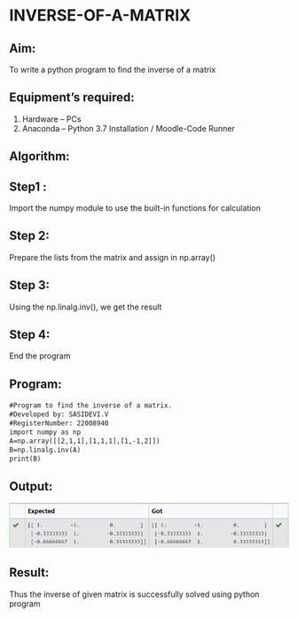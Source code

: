 # INVERSE-OF-A-MATRIX
## Aim:
To write a python program to find the inverse of a matrix
## Equipment’s required:
1. 	Hardware – PCs
2. 	Anaconda – Python 3.7 Installation / Moodle-Code Runner
## Algorithm:
## Step1 :
Import the numpy module to use the built-in functions for calculation

## Step 2:
Prepare the lists from the matrix and assign in np.array()

## Step 3:
Using the np.linalg.inv(), we get the result

## Step 4:
End the program

## Program:
```
#Program to find the inverse of a matrix.
#Developed by: SASIDEVI.V
#RegisterNumber: 22008940
import numpy as np
A=np.array([[2,1,1],[1,1,1],[1,-1,2]])
B=np.linalg.inv(A)
print(B)
```
## Output:
![](inverseout.png)
## Result:
Thus the inverse of given matrix is successfully solved using python program

